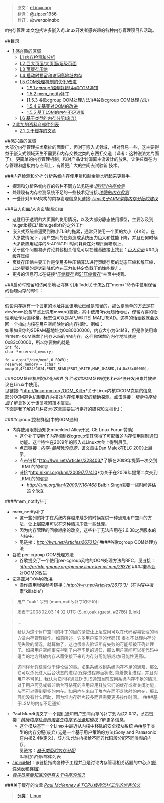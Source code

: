 > 原文：[eLinux.org](http://elinux.org/Memory_Management.md)<br/>
> 翻译：[@zipper1956](https://github.com/zipper)<br/>
> 校订：[@wengpingbo](https://github.com/wengpingbo)<br/>

#内存管理
本文包括许多嵌入式Linux开发者感兴趣的各种内存管理项目和活动。

##目录
-   [1 感兴趣的区域](#感兴趣的区域)
    -   [1.1 内存检测和分析](#内存检测和分析)
    -   [1.2 巨大页面/大页面/超级页面](#巨大页面/大页面/超级页面)
    -   [1.3 页缓存压缩](#页缓存压缩)
    -   [1.4 启动时预留和访问高地址内存](#启动时预留和访问高地址内存)
    -   [1.5 OOM处理机制的优化/改进](#OOM处理机制的优化/改进)
        -   [1.5.1 cgroup(控制群组)中的OOM通知](#cgroup(控制群组)中的OOM通知)
        -   [1.5.2 mem_notify补丁](#mem_notify补丁)
        -   [1.5.3 谷歌cgroup OOM处理方法](#谷歌cgroup OOM处理方法)
        -   [1.5.4 诺基亚对OOM的改进](#诺基亚对OOM的改进)
        -   [1.5.5 基于LSM的内存不足通知](#基于LSM的内存不足通知)
    -   [1.6 基于类型的内存分配(废弃)](#基于类型的内存分配(废弃))
-   [2 附加的资料和邮件列表](#附加的资料和邮件列表)
    -   [2.1 关于缓存的文章](#关于缓存的文章)
	
##感兴趣的区域  
大部分内存管理技术牵扯的面很广，但对于嵌入式领域，相对容易一些，这主要得益于嵌入式领域天生不需要和内存交换之类的东西打交道（译者：这种说法太片面了）。更简单的内存管理机制，和对产品计划偏离主流设计的放纵，让供应商在内存管理和虚拟内存空间上，有着更广大的空间去试验新
技术。

###内存检测和分析
分析系统内存使用量和剩余量比听起来更棘手。

- 探测和分析系统内存的各种不同方法见链接:*[运行时内存检测](http://elinux.org/Runtime_Memory_Measurement)*
- 处理现有内存检测系统不足的一些技术见链接:*[准确的内存检测](http://elinux.org/Accurate_Memory_Measurement)*
- 一些针对ARM架构的内存管理信息见链接:*[Tims关于ARM架构内存分配的建议](http://elinux.org/Tims_Notes_on_ARM_memory_allocation)*

###巨大页面/大页面/超级页面 
- 这适用于透明的大页面的使用情况，以及大部分静态使用模型，主要涉及到hugetlb接口/ libhugetlbfs的之外工作
- 嵌入式系统普遍受到微小TLB的拖累，通常只使用一个页的大小（4KB）。在大多数情况下，用户空间的任务造成系统压力巨大和性能下降，并且任何时候大多数应用程序的5-40％CPU时间耗费在处理页面错误上。
- 关于这个问题初步讨论其他相关信息可以在维基链接上找到：*[巨大页面](http://linux-mm.org/)*
###页缓存压缩
- 页缓存压缩主要工作是使用多种压缩算法进行页缓存页的动态压缩和解压缩，此外更要的是达到降低内存压力和特定负载下的性能提升。
- 更多的信息可以在链接*[压缩缓存](http://linux-mm.org/CompressedCaching)*和*[SF压缩缓存](http://linuxcompressed.sourceforge.net/)*主页中找到。

###启动时预留和访问高地址内存
引用Todd关于怎么在“mem=”命令中使用保留的物理内存的邮件：

----------
假设内存拥有一个固定的地址并且该地址已经是预留的，那么更简单的方法是在dev/mem设备节点上调用mmap()函数，其中使用0作为起始地址，保留内存的物理地址作为偏移量。标志位可以是AP_WRITE| MAP_READ。这样的话函数就会返回一个指向内核在用户空间映射的内存指针。例如：  
如果如果你的SDRAM基地址为0x80000000，内存大小为64MB，但是你使用命令mem=60M保留了内存末端的4M内存。这样你保留的内存地址就是0x83c00000，所以你要做的就是  
`int fd;`  
`char *reserved_memory;`

`fd = open("/dev/mem",0_RDWR);`  
`reserved_memory = (char *) mmap(0,4*1024*1024,PROT_READ|PROT_WRITE,MAP_SHARED,fd,0x83c00000);`  

###OOM处理机制的优化/改进
多种改进OOM处理的技术已经被开发出来并被建议在Linux中使用。  
见链接:  *<http://linux-mm.org/OOM_Killer>*关于Linux内核中OOM克星的信息  
部分OOM避免机制要靠内核对内存使用情况的精确探测。点击链接：[*精确内存检测*](http://elinux.org/Accurate_Memory_Measurement)了解更多关于该领域的技术信息。  
下面是我了解的几种技术(这些需要进行更好的研究和文档化)：  

####cgroup(控制群组)中的OOM通知  
- 内存使用限制通知(Embedded Alley开发, CE Linux Forum赞助)  
	- 这个补丁更新了内存控制器cgroup使其获得了可配置的内存使用限制通知功能。这个特性在2009年的嵌入式Linux大会上得到展示。
	- 点击链接：[*内存-最精确的资源*](http://tree.celinuxforum.org/CelfPubWiki/ELC2009Presentations?action=AttachFile&do=get&target=celf_mem_notify.pdf)，该文章由Dan Malek在ELC 2009上展示。
	- 点击链接*<http://lwn.net/Articles/328403/>*了解在2009年提第一次交到LKML的的信息
	- 链接*<http://lkml.org/lkml/2009/7/7/410>*为关于在2009年提第二次交到LKML的的信息
		- *<http://lkml.org/lkml/2009/7/16/468>* Balbir Singh需要一些时间评估这个改变  
	
####mem_notify补丁
- mem_notify补丁
	- 这一些列的补丁在系统内存越来越少的时候提供一种通知用户空间的方法，让上层应用可以在这种情况下做一些处理。
	- 因为内存管理的回收顺序的改变，这些补丁无法应用在2.6.38之后版本的内核中。
	- 见链接：*<http://lwn.net/Articles/267013/>*
####谷歌cgroup OOM处理方法
- 谷歌 per-cgroup OOM处理方法  
	- 谷歌提交了一个使用per-cgroup风格的OOM处理方法的RFC，见链接：*<http://article.gmane.org/gmane.linux.kernel.mm/28376>*
####诺基亚对OOM的改进
- 诺基亚对OOM的改进
	- 操作应用增强参考链接：*<http://lwn.net/Articles/267013/>*（在内容中搜索“killable”）
>用户 "oak" 写到 (mem_notify补丁的评论):

>发表于2008.02.03 14:02 UTC (Sun),oak (guest, #2786) [Link]

>...

>我认为这个用户空间的补丁的目的是使让上层应用可以在代码容易管理的地方做内存管理操作。如前所述，许多用户空间的代码[1] 根本不处理内存分配失败的情况。就算做了，这也很难去验证所有失败的可能都被正确处理了。如果用户空间事先得到了内存不足的通知，那么用户空间可以在代码中适当的地方释放内存从而使接下来的内存分配能够成功(可能性更高)。

>这同样允许做类似于评论做的事。如果系统收到系统内存不足的通知，那么它可以杀死进入后台状态的进程(保存进程界面状态, 能够恢复进程，并且对用户不可见)。我认为它同样通过D-BUS通知当前应用系统内存不足的情况.对于用户可见或者非后台可杀死的应用应用释放它们的缓存或者关闭功能，从而可以得到更多的内存。如果内存来自于堆内存而不是映射的内存，那么可能没有什么帮助，因为堆内存碎片较多而且需要更多操作时间。
####基于LSM的内存不足通知 
- Paul Mundt提交了一个提供通知用户空间内存的补丁到内核2.6.12。点击链接：[*精确内存检测和诺基亚内存不足通知模块*](http://elinux.org/Accurate_Memory_Measurement#Nokia_out-of-memory_notifier_module)了解更多信息。
	- 这个模块基于一个Linux中最近从内核中移除的安全模块系统
###基于类型的内存分配(废弃)
这是一个基于用户策略的方法(Sony and Panasonic在内核2.4种定义)，该方法允许内核给不同的代码段分配不同类型的内存。  
见链接：[*基于类型的内存分配*](http://elinux.org/Memory_Type_Based_Allocation)  
##附加资源/邮件列表	
- [*LinuxMM*](http://linux-mm.org/)：该链接指向各种子工程并且是讨论内存管理相关话题的中心点([邮件列表](mailto:majordomo@kvack.org)和[存档](http://marc.theaimsgroup.com/?l=linux-mm))
- [*程序员需要知道的所有关于内存的知识*](http://lwn.net/Articles/250967/)

###关于缓存的文章
[*Paul McKenney关于CPU缓存怎样工作的优秀论文*](http://www2.rdrop.com/~paulmck/scalability/paper/whymb.2010.07.23a.pdf)

>[分类](http://elinux.org/Special:Categories)：[Linux](http://elinux.org/Category:Linux)
